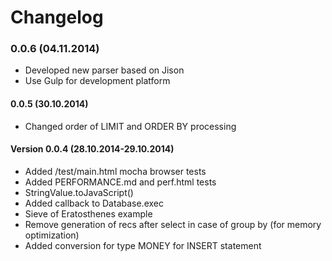 # Changelog

### 0.0.6 (04.11.2014)

* Developed new parser based on Jison
* Use Gulp for development platform


#### 0.0.5 (30.10.2014)

* Changed order of LIMIT and ORDER BY processing


#### Version 0.0.4 (28.10.2014-29.10.2014)

* Added /test/main.html mocha browser tests
* Added PERFORMANCE.md and perf.html tests
* StringValue.toJavaScript()
* Added callback to Database.exec
* Sieve of Eratosthenes example
* Remove generation of recs after select in case of group by (for memory optimization)
* Added conversion for type MONEY for INSERT statement 


